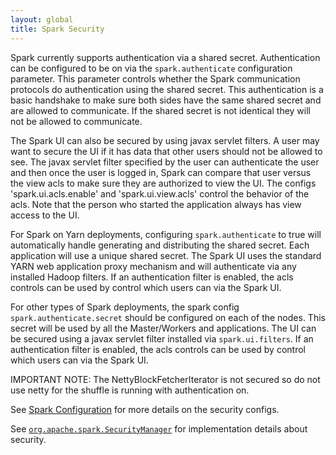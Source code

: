 ```yaml
---
layout: global
title: Spark Security
---
```


Spark currently supports authentication via a shared secret. Authentication can be configured to be on via the `spark.authenticate` configuration parameter. This parameter controls whether the Spark communication protocols do authentication using the shared secret. This authentication is a basic handshake to make sure both sides have the same shared secret and are allowed to communicate. If the shared secret is not identical they will not be allowed to communicate.

The Spark UI can also be secured by using javax servlet filters. A user may want to secure the UI if it has data that other users should not be allowed to see. The javax servlet filter specified by the user can authenticate the user and then once the user is logged in, Spark can compare that user versus the view acls to make sure they are authorized to view the UI. The configs 'spark.ui.acls.enable' and 'spark.ui.view.acls' control the behavior of the acls. Note that the person who started the application always has view access to the UI.

For Spark on Yarn deployments, configuring `spark.authenticate` to true will automatically handle generating and distributing the shared secret. Each application will use a unique shared secret. The Spark UI uses the standard YARN web application proxy mechanism and will authenticate via any installed Hadoop filters. If an authentication filter is enabled, the acls controls can be used by control which users can via the Spark UI. 

For other types of Spark deployments, the spark config `spark.authenticate.secret` should be configured on each of the nodes. This secret will be used by all the Master/Workers and applications. The UI can be secured using a javax servlet filter installed via `spark.ui.filters`. If an authentication filter is enabled, the acls controls can be used by control which users can via the Spark UI.

IMPORTANT NOTE: The NettyBlockFetcherIterator is not secured so do not use netty for the shuffle is running with authentication on.

See [Spark Configuration](configuration.md) for more details on the security configs.

See <a href="api/core/index.md#org.apache.spark.SecurityManager"><code>org.apache.spark.SecurityManager</code></a> for implementation details about security.
